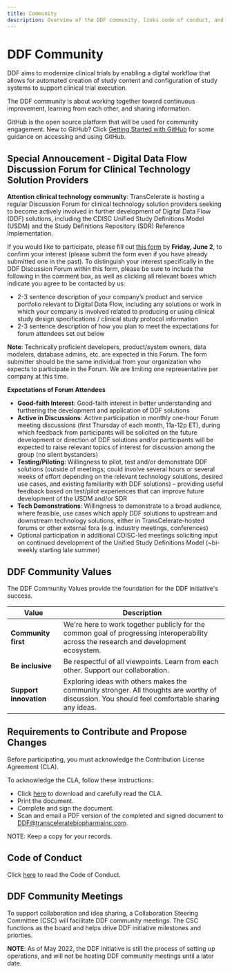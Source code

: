 ```yaml
---
title: Community 
description: Overview of the DDF community, links code of conduct, and community meetings
---
```

# DDF Community

DDF aims to modernize clinical trials by enabling a digital workflow that allows for automated creation of study content and configuration of study systems to support clinical trial execution.

The DDF community is about working together toward continuous improvement, learning from each other, and sharing information.  

GitHub is the open source platform that will be used for community engagement. New to GitHub? Click [Getting Started with GitHub](github-support.md) for some guidance on accessing and using GitHub.

## Special Annoucement - Digital Data Flow Discussion Forum for Clinical Technology Solution Providers
**Attention clinical technology community**:  TransCelerate is hosting a regular Discussion Forum for clinical technology solution providers seeking to become actively involved in further development of Digital Data Flow (DDF) solutions, including the CDISC Unified Study Definitions Model (USDM) and the Study Definitions Repository (SDR) Reference Implementation. 

If you would like to participate, please fill out [this form](https://www.transceleratebiopharmainc.com/assets/digital-data-flow-feedback-form/) by **Friday, June 2**, to confirm your interest (please submit the form even if you have already submitted one in the past). To distinguish your interest specifically in the DDF Discussion Forum within this form, please be sure to include the following in the comment box, as well as clicking all relevant boxes which indicate you agree to be contacted by us:
- 2-3 sentence description of your company’s product and service portfolio relevant to Digital Data Flow, including any solutions or work in which your company is involved related to producing or using clinical study design specifications / clinical study protocol information
- 2-3 sentence description of how you plan to meet the expectations for forum attendees set out below

**Note**:  Technically proficient developers, product/system owners, data modelers, database admins, etc. are expected in this Forum. The form submitter should be the same individual from your organization who expects to participate in the Forum. We are limiting one representative per company at this time.


**Expectations of Forum Attendees**
- **Good-faith Interest**: Good-faith interest in better understanding and furthering the development and application of DDF solutions
- **Active in Discussions**: Active participation in monthly one-hour Forum meeting discussions (first Thursday of each month, 11a-12p ET), during which feedback from participants will be solicited on the future development or direction of DDF solutions and/or participants will be expected to raise relevant topics of interest for discussion among the group (no silent bystanders)
- **Testing/Piloting**: Willingness to pilot, test and/or demonstrate DDF solutions (outside of meetings; could involve several hours or several weeks of effort depending on the relevant technology solutions, desired use cases, and existing familiarity with DDF solutions) – providing useful feedback based on test/pilot experiences that can improve future development of the USDM and/or SDR
- **Tech Demonstrations**: Willingness to demonstrate to a broad audience, where feasible, use cases which apply DDF solutions to upstream and downstream technology solutions, either in TransCelerate-hosted forums or other external fora (e.g. industry meetings, conferences)
- Optional participation in additional CDISC-led meetings soliciting input on continued development of the Unified Study Definitions Model (~bi-weekly starting late summer)


## DDF Community Values

The DDF Community Values provide the foundation for the DDF initiative's success.

|Value                  |Description                                                                                                       |
|---                    |---                                                                                                               |
|**Community first**    |We're here to work together publicly for the common goal of progressing interoperability across the research and development ecosystem.|
|**Be inclusive**       |Be respectful of all viewpoints. Learn from each other. Support our collaboration.                 |
|**Support innovation** |Exploring ideas with others makes the community stronger. All thoughts are worthy of discussion. You should feel comfortable sharing any ideas.|

## Requirements to Contribute and Propose Changes

Before participating, you must acknowledge the Contribution License Agreement (CLA).

To acknowledge the CLA, follow these instructions:
- Click [here](https://github.com/transcelerate/ddf-home/blob/main/documents/DDF_CLA_2022MAR28_FINAL.pdf) to download and carefully read the CLA.
- Print the document.
- Complete and sign the document.
- Scan and email a PDF version of the completed and signed document to [DDF@transceleratebiopharmainc.com](mailto:DDF@transceleratebiopharmainc.com?subject=Signed%20CLA).

NOTE: Keep a copy for your records.

## Code of Conduct

Click [here](code-of-conduct.md) to read the Code of Conduct.

## DDF Community Meetings
To support collaboration and idea sharing, a Collaboration Steering Committee (CSC) will facilitate DDF community meetings. The CSC functions as the board and helps drive DDF initiative milestones and priorties.

**NOTE**: As of May 2022, the DDF initiative is still the process of setting up operations, and will not be hosting DDF community meetings until a later date. 
